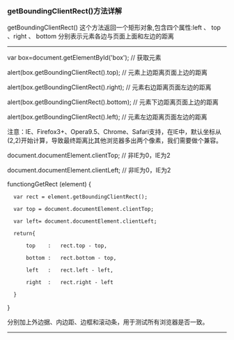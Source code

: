 ### getBoundingClientRect()方法详解

getBoundingClientRect()
  这个方法返回一个矩形对象,包含四个属性:left 、 top 、right 、 bottom
  分别表示元素各边与页面上面和左边的距离


***

  var box=document.getElementById('box');         // 获取元素
  
  alert(box.getBoundingClientRect().top);         // 元素上边距离页面上边的距离
  
  alert(box.getBoundingClientRect().right);       // 元素右边距离页面左边的距离
  
  alert(box.getBoundingClientRect().bottom);      // 元素下边距离页面上边的距离
  
  alert(box.getBoundingClientRect().left);        // 元素左边距离页面左边的距离
  
  注意：IE、Firefox3+、Opera9.5、Chrome、Safari支持，在IE中，默认坐标从(2,2)开始计算，导致最终距离比其他浏览器多出两个像素，我们需要做个兼容。
  
  document.documentElement.clientTop;  // 非IE为0，IE为2
  
  document.documentElement.clientLeft; // 非IE为0，IE为2
  
  functiongGetRect (element) {
  
      var rect = element.getBoundingClientRect();
  
      var top = document.documentElement.clientTop;
  
      var left= document.documentElement.clientLeft;
  
      return{
  
          top    :   rect.top - top,
  
          bottom :   rect.bottom - top,
  
          left   :   rect.left - left,
  
          right  :   rect.right - left
  
      }
  
  }
  
  分别加上外边据、内边距、边框和滚动条，用于测试所有浏览器是否一致。

***